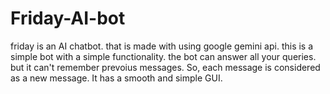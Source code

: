 # Friday-AI-bot
friday is an AI chatbot. that is made with using google gemini api. this is a simple bot with a simple functionality. the bot can answer all your queries. but it can't remember prevoius messages. So, each message is considered as a new message. It has a smooth and simple GUI.
